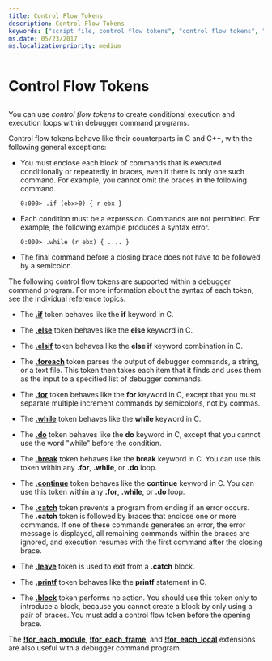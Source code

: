 ```yaml
---
title: Control Flow Tokens
description: Control Flow Tokens
keywords: ["script file, control flow tokens", "control flow tokens", "debugger command program, control flow tokens"]
ms.date: 05/23/2017
ms.localizationpriority: medium
---
```


# Control Flow Tokens


## <span id="ddk_control_flow_tokens_dbg"></span><span id="DDK_CONTROL_FLOW_TOKENS_DBG"></span>


You can use *control flow tokens* to create conditional execution and execution loops within debugger command programs.

Control flow tokens behave like their counterparts in C and C++, with the following general exceptions:

-   You must enclose each block of commands that is executed conditionally or repeatedly in braces, even if there is only one such command. For example, you cannot omit the braces in the following command.

    ```dbgcmd
    0:000> .if (ebx>0) { r ebx }
    ```

-   Each condition must be a expression. Commands are not permitted. For example, the following example produces a syntax error.

    ```dbgcmd
    0:000> .while (r ebx) { .... }
    ```

-   The final command before a closing brace does not have to be followed by a semicolon.

The following control flow tokens are supported within a debugger command program. For more information about the syntax of each token, see the individual reference topics.

-   The [**.if**](-if.md) token behaves like the **if** keyword in C.

-   The [**.else**](-else.md) token behaves like the **else** keyword in C.

-   The [**.elsif**](-elsif.md) token behaves like the **else if** keyword combination in C.

-   The [**.foreach**](-foreach.md) token parses the output of debugger commands, a string, or a text file. This token then takes each item that it finds and uses them as the input to a specified list of debugger commands.

-   The [**.for**](-for.md) token behaves like the **for** keyword in C, except that you must separate multiple increment commands by semicolons, not by commas.

-   The [**.while**](-while.md) token behaves like the **while** keyword in C.

-   The [**.do**](-do.md) token behaves like the **do** keyword in C, except that you cannot use the word "while" before the condition.

-   The [**.break**](https://support.microsoft.com/help/833721/available-switch-options-for-the-windows-xp-and-the-windows-server-200) token behaves like the **break** keyword in C. You can use this token within any **.for**, **.while**, or **.do** loop.

-   The [**.continue**](-continue.md) token behaves like the **continue** keyword in C. You can use this token within any **.for**, **.while**, or **.do** loop.

-   The [**.catch**](-catch.md) token prevents a program from ending if an error occurs. The **.catch** token is followed by braces that enclose one or more commands. If one of these commands generates an error, the error message is displayed, all remaining commands within the braces are ignored, and execution resumes with the first command after the closing brace.

-   The [**.leave**](-leave.md) token is used to exit from a **.catch** block.

-   The [**.printf**](-printf.md) token behaves like the **printf** statement in C.

-   The [**.block**](-block.md) token performs no action. You should use this token only to introduce a block, because you cannot create a block by only using a pair of braces. You must add a control flow token before the opening brace.

The [**!for\_each\_module**](-for-each-module.md), [**!for\_each\_frame**](-for-each-frame.md), and [**!for\_each\_local**](-for-each-local.md) extensions are also useful with a debugger command program.

 

